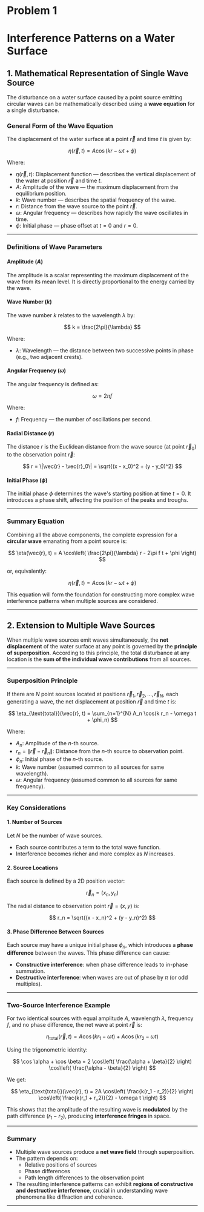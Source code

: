 # Problem 1
# Interference Patterns on a Water Surface
## 1. Mathematical Representation of Single Wave Source

The disturbance on a water surface caused by a point source emitting circular waves can be mathematically described using a **wave equation** for a single disturbance.

### General Form of the Wave Equation

The displacement of the water surface at a point $\vec{r}$ and time $t$ is given by:

$$
\eta(\vec{r}, t) = A \cos(kr - \omega t + \phi)
$$

Where:

- $\eta(\vec{r}, t)$: Displacement function — describes the vertical displacement of the water at position $\vec{r}$ and time $t$.
- $A$: Amplitude of the wave — the maximum displacement from the equilibrium position.
- $k$: Wave number — describes the spatial frequency of the wave.
- $r$: Distance from the wave source to the point $\vec{r}$.
- $\omega$: Angular frequency — describes how rapidly the wave oscillates in time.
- $\phi$: Initial phase — phase offset at $t = 0$ and $r = 0$.

---

### Definitions of Wave Parameters

#### **Amplitude ($A$)**

The amplitude is a scalar representing the maximum displacement of the wave from its mean level. It is directly proportional to the energy carried by the wave.

#### **Wave Number ($k$)**

The wave number $k$ relates to the wavelength $\lambda$ by:

$$
k = \frac{2\pi}{\lambda}
$$

Where:

- $\lambda$: Wavelength — the distance between two successive points in phase (e.g., two adjacent crests).

#### **Angular Frequency ($\omega$)**

The angular frequency is defined as:

$$
\omega = 2\pi f
$$

Where:

- $f$: Frequency — the number of oscillations per second.

#### **Radial Distance ($r$)**

The distance $r$ is the Euclidean distance from the wave source (at point $\vec{r}_0$) to the observation point $\vec{r}$:

$$
r = \|\vec{r} - \vec{r}_0\| = \sqrt{(x - x_0)^2 + (y - y_0)^2}
$$

#### **Initial Phase ($\phi$)**

The initial phase $\phi$ determines the wave's starting position at time $t = 0$. It introduces a phase shift, affecting the position of the peaks and troughs.

---

### Summary Equation

Combining all the above components, the complete expression for a **circular wave** emanating from a point source is:

$$
\eta(\vec{r}, t) = A \cos\left( \frac{2\pi}{\lambda} r - 2\pi f t + \phi \right)
$$

or, equivalently:

$$
\eta(\vec{r}, t) = A \cos(kr - \omega t + \phi)
$$

This equation will form the foundation for constructing more complex wave interference patterns when multiple sources are considered.

---
## 2. Extension to Multiple Wave Sources

When multiple wave sources emit waves simultaneously, the **net displacement** of the water surface at any point is governed by the **principle of superposition**. According to this principle, the total disturbance at any location is the **sum of the individual wave contributions** from all sources.

---

### **Superposition Principle**

If there are $N$ point sources located at positions $\vec{r}_1, \vec{r}_2, \ldots, \vec{r}_N$, each generating a wave, the net displacement at position $\vec{r}$ and time $t$ is:

$$
\eta_{\text{total}}(\vec{r}, t) = \sum_{n=1}^{N} A_n \cos(k r_n - \omega t + \phi_n)
$$

Where:

- $A_n$: Amplitude of the $n$-th source.
- $r_n = \|\vec{r} - \vec{r}_n\|$: Distance from the $n$-th source to observation point.
- $\phi_n$: Initial phase of the $n$-th source.
- $k$: Wave number (assumed common to all sources for same wavelength).
- $\omega$: Angular frequency (assumed common to all sources for same frequency).

---

### **Key Considerations**

#### **1. Number of Sources**

Let $N$ be the number of wave sources.

- Each source contributes a term to the total wave function.
- Interference becomes richer and more complex as $N$ increases.

#### **2. Source Locations**

Each source is defined by a 2D position vector:

$$
\vec{r}_n = (x_n, y_n)
$$

The radial distance to observation point $\vec{r} = (x, y)$ is:

$$
r_n = \sqrt{(x - x_n)^2 + (y - y_n)^2}
$$

#### **3. Phase Difference Between Sources**

Each source may have a unique initial phase $\phi_n$, which introduces a **phase difference** between the waves. This phase difference can cause:

- **Constructive interference**: when phase difference leads to in-phase summation.
- **Destructive interference**: when waves are out of phase by $\pi$ (or odd multiples).

---

### **Two-Source Interference Example**

For two identical sources with equal amplitude $A$, wavelength $\lambda$, frequency $f$, and no phase difference, the net wave at point $\vec{r}$ is:

$$
\eta_{\text{total}}(\vec{r}, t) = A \cos(k r_1 - \omega t) + A \cos(k r_2 - \omega t)
$$

Using the trigonometric identity:

$$
\cos \alpha + \cos \beta = 2 \cos\left( \frac{\alpha + \beta}{2} \right) \cos\left( \frac{\alpha - \beta}{2} \right)
$$

We get:

$$
\eta_{\text{total}}(\vec{r}, t) = 2A \cos\left( \frac{k(r_1 - r_2)}{2} \right) \cos\left( \frac{k(r_1 + r_2)}{2} - \omega t \right)
$$

This shows that the amplitude of the resulting wave is **modulated** by the path difference $(r_1 - r_2)$, producing **interference fringes** in space.

---

### **Summary**

- Multiple wave sources produce a **net wave field** through superposition.
- The pattern depends on:
  - Relative positions of sources
  - Phase differences
  - Path length differences to the observation point
- The resulting interference patterns can exhibit **regions of constructive and destructive interference**, crucial in understanding wave phenomena like diffraction and coherence.

---


